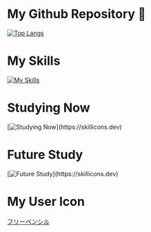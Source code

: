 # My Github Repository 👋

[![Top Langs](https://github-readme-stats.vercel.app/api/top-langs/?username=BonnetPonta&layout=compact&theme=radical&hide=html,css,jupyter%20notebook)](https://github.com/anuraghazra/github-readme-stats)  

# My Skills
[![My Skills](https://skillicons.dev/icons?i=html,css,js,ts,java,eclipse,py,django,discord,bots,discordjs,fastapi,flask,git,github,githubactions,gmail,heroku,jquery,md,mysql,postgres,notion,npm,planetscale,postman,
)](https://skillicons.dev)

# Studying Now
[![Studying Now](https://skillicons.dev/icons?i=express,go,graphql,materialui,mongodb,react,nextjs,nginx,nodejs,prisma,)](https://skillicons.dev)

# Future Study
[![Future Study](https://skillicons.dev/icons?i=bun,pnpm,docker,kubernetes,electron,htmx,kali,linux,pytorch,raspberrypi,)](https://skillicons.dev)

# My User Icon
[フリーペンシル](https://iconbu.com/)
